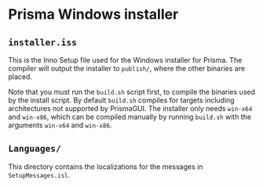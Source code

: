 # Prisma Windows installer

## `installer.iss`
This is the Inno Setup file used for the Windows installer for Prisma.
The compiler will output the installer to `publish/`, where the other binaries are placed.

Note that you must run the `build.sh` script first, to compile the binaries used by the install script. By default `build.sh` compiles for targets including architectures not supported by PrismaGUI. The installer only needs `win-x64` and `win-x86`, which can be compiled manually by running `build.sh` with the arguments `win-x64` and `win-x86`.

## `Languages/`
This directory contains the localizations for the messages in `SetupMessages.isl`.
